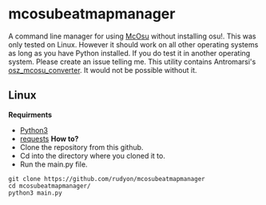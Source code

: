 # mcosubeatmapmanager
A command line manager for using [McOsu](https://github.com/McKay42/McOsu) without installing osu!.
This was only tested on Linux. However it should work on all other operating systems as long as you have Python installed.
If you do test it in another operating system. Please create an issue telling me.
This utility contains Antromarsi's [osz_mcosu_converter](https://github.com/antomarsi/osz_mcosu_converter).
It would not be possible without it.

## Linux
**Requirments**
- [Python3](https://www.python.org/)
- [requests](https://pypi.org/project/requests/)
**How to?**
- Clone the repository from this github.
- Cd into the directory where you cloned it to.
- Run the main.py file.
```
git clone https://github.com/rudyon/mcosubeatmapmanager
cd mcosubeatmapmanager/
python3 main.py
```
